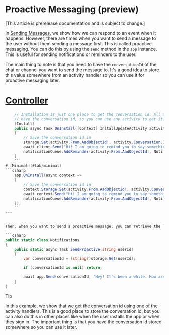 # Proactive Messaging (preview)

[This article is prerelease documentation and is subject to change.]

In [Sending Messages](./), we show how we can respond to an event when it happens. However, there are times when you want to send a message to the user without them sending a message first. This is called proactive messaging. You can do this by using the `send` method in the `app` instance. This is useful for sending notifications or reminders to the user.

The main thing to note is that you need to have the `conversationId` of the chat or channel you want to send the message to. It's a good idea to store this value somewhere from an activity handler so you can use it for proactive messaging later.


# [Controller](#tab/controller)
```csharp
    // Installation is just one place to get the conversation id. All activities
    // have the conversation id, so you can use any activity to get it.
    [Install]
    public async Task OnInstall([Context] InstallUpdateActivity activity, [Context] IContext.Client client, [Context] IStorage<string, object> storage)
    {
        // Save the conversation id in 
        storage.Set(activity.From.AadObjectId!, activity.Conversation.Id);
        await client.Send("Hi! I am going to remind you to say something to me soon!");
        notificationQueue.AddReminder(activity.From.AadObjectId!, Notifications.SendProactive, 10_000);
    }
    ```
# [Minimal](#tab/minimal)
```csharp 
    app.OnInstall(async context =>
    {
        // Save the conversation id in 
        context.Storage.Set(activity.From.AadObjectId!, activity.Conversation.Id);
        await context.Send("Hi! I am going to remind you to say something to me soon!");
        notificationQueue.AddReminder(activity.From.AadObjectId!, Notifications.SendProactive, 10_000);
    });
    ```
---


Then, when you want to send a proactive message, you can retrieve the `conversationId` from storage and use it to send the message.

```csharp
public static class Notifications
{
    public static async Task SendProactive(string userId)
    {
        var conversationId = (string?)storage.Get(userId);

        if (conversationId is null) return;

        await app.Send(conversationId, "Hey! It's been a while. How are you?");
    }
}
```

> [!TIP]
> In this example, we show that we get the conversation id using one of the activity handlers. This is a good place to store the conversation id, but you can also do this in other places like when the user installs the app or when they sign in. The important thing is that you have the conversation id stored somewhere so you can use it later.